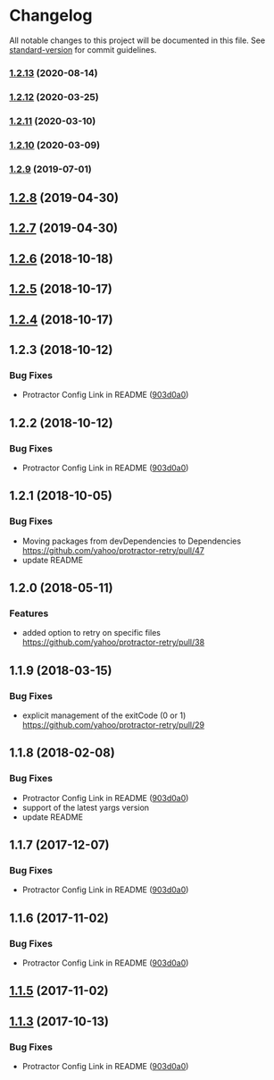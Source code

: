 # Changelog

All notable changes to this project will be documented in this file. See [standard-version](https://github.com/conventional-changelog/standard-version) for commit guidelines.

### [1.2.13](https://github.com/yahoo/Protractor-retry/compare/v1.2.12...v1.2.13) (2020-08-14)

### [1.2.12](https://github.com/yahoo/Protractor-retry/compare/v1.2.11...v1.2.12) (2020-03-25)

### [1.2.11](https://github.com/yahoo/Protractor-retry/compare/v1.2.10...v1.2.11) (2020-03-10)



### [1.2.10](https://github.com/yahoo/Protractor-retry/compare/v1.2.9...v1.2.10) (2020-03-09)



### [1.2.9](https://github.com/yahoo/Protractor-retry/compare/v1.2.8...v1.2.9) (2019-07-01)



<a name="1.2.8"></a>
## [1.2.8](https://github.com/yahoo/Protractor-retry/compare/v1.2.6...v1.2.8) (2019-04-30)



<a name="1.2.7"></a>
## [1.2.7](https://github.com/yahoo/Protractor-retry/compare/v1.2.6...v1.2.7) (2019-04-30)



<a name="1.2.6"></a>
## [1.2.6](https://github.com/yahoo/Protractor-retry/compare/v1.2.3...v1.2.6) (2018-10-18)



<a name="1.2.5"></a>
## [1.2.5](https://github.com/yahoo/Protractor-retry/compare/v1.2.4...v1.2.5) (2018-10-17)



<a name="1.2.4"></a>
## [1.2.4](https://github.com/yahoo/Protractor-retry/compare/v1.2.3...v1.2.4) (2018-10-17)



<a name="1.2.3"></a>
## 1.2.3 (2018-10-12)


### Bug Fixes

* Protractor Config Link in README ([903d0a0](https://github.com/yahoo/Protractor-retry/commit/903d0a0))



<a name="1.2.2"></a>
## 1.2.2 (2018-10-12)


### Bug Fixes

* Protractor Config Link in README ([903d0a0](https://github.com/yahoo/Protractor-retry/commit/903d0a0))



<a name="1.2.1"></a>
## 1.2.1 (2018-10-05)


### Bug Fixes

* Moving packages from devDependencies to Dependencies https://github.com/yahoo/protractor-retry/pull/47
* update README

<a name="1.2.0"></a>
## 1.2.0 (2018-05-11)


### Features

* added option to retry on specific files https://github.com/yahoo/protractor-retry/pull/38


<a name="1.1.9"></a>
## 1.1.9 (2018-03-15)


### Bug Fixes

* explicit management of the exitCode (0 or 1) https://github.com/yahoo/protractor-retry/pull/29


<a name="1.1.8"></a>
## 1.1.8 (2018-02-08)


### Bug Fixes

* Protractor Config Link in README ([903d0a0](https://github.com/yahoo/Protractor-retry/commit/903d0a0))
* support of the latest yargs version
* update README


<a name="1.1.7"></a>
## 1.1.7 (2017-12-07)


### Bug Fixes

* Protractor Config Link in README ([903d0a0](https://github.com/yahoo/Protractor-retry/commit/903d0a0))



<a name="1.1.6"></a>
## 1.1.6 (2017-11-02)


### Bug Fixes

* Protractor Config Link in README ([903d0a0](https://github.com/yahoo/Protractor-retry/commit/903d0a0))



<a name="1.1.5"></a>
## [1.1.5](https://github.com/yahoo/Protractor-retry/compare/v1.1.4...v1.1.5) (2017-11-02)



<a name="1.1.3"></a>
## [1.1.3](https://github.com/yahoo/Protractor-retry/compare/v1.1.1...v1.1.3) (2017-10-13)


### Bug Fixes

* Protractor Config Link in README ([903d0a0](https://github.com/yahoo/Protractor-retry/commit/903d0a0))
